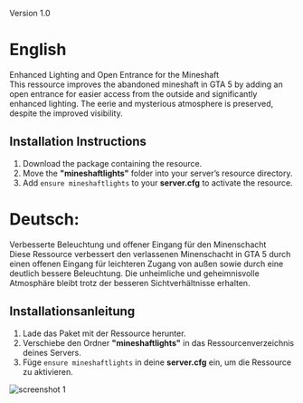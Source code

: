 Version 1.0

# English  
Enhanced Lighting and Open Entrance for the Mineshaft  
This ressource improves the abandoned mineshaft in GTA 5 by adding an open entrance for easier access from the outside and significantly enhanced lighting. The eerie and mysterious atmosphere is preserved, despite the improved visibility.

## Installation Instructions
1. Download the package containing the resource.  
2. Move the **"mineshaftlights"** folder into your server’s resource directory.  
3. Add `ensure mineshaftlights` to your **server.cfg** to activate the resource.

# Deutsch:  
Verbesserte Beleuchtung und offener Eingang für den Minenschacht  
Diese Ressource verbessert den verlassenen Minenschacht in GTA 5 durch einen offenen Eingang für leichteren Zugang von außen sowie durch eine deutlich bessere Beleuchtung. Die unheimliche und geheimnisvolle Atmosphäre bleibt trotz der besseren Sichtverhältnisse erhalten.

## Installationsanleitung
1. Lade das Paket mit der Ressource herunter.  
2. Verschiebe den Ordner **"mineshaftlights"** in das Ressourcenverzeichnis deines Servers.  
3. Füge `ensure mineshaftlights` in deine **server.cfg** ein, um die Ressource zu aktivieren.

![screenshot 1](https://i.imgur.com/d90f3lf.png)
